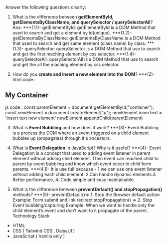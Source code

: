 Answer the following questions clearly:

1. What is the difference between **getElementById, getElementsByClassName, and querySelector / querySelectorAll**?
Ans: ***(1.1)- getElementById: getElementById is a DOM Method that used to search and get a element by id(unique).
***(1.2)- getElementsByClassName: getElementsByClassName is a DOM Method that used to search and get same element (class name) by class.
***(1.3)- querySelector: querySelector is a DOM Method that use to search and get the first maching element by css selector.
***(1.4)- querySelectorAll: querySelectorAll is a DOM Method that use to search and get the all the maching element by css selector.


2. How do you **create and insert a new element into the DOM**?
***(2)- html code :
 <div id="container">
    <h2>My Container</h2>
  </div> 
  js code : 
  const parentElement = document.getElementById("container");
  const newElement = document.createElement("p");
  newElement.innerText = 'insert text new element'
  newElement.appendChild(parentElement)


3. What is **Event Bubbling** and how does it work?
***(3)- Event Bubbling is a process the DOM where an event triggered on a child element bubbles up (propagates) through it's ancestors.



4. What is **Event Delegation** in JavaScript? Why is it useful?
***(4)- Event Delegation is a concept that used to adding event listener in parent element without adding child element. Then event can reached child to parent by event bubbling and know which event occer in child form parents.
***(4.1)- It is use full because - 1.we can use one event listener without adding each child element. 2.Can handle dynamic elements.3. Better performance, 4. Code simple and easy maintainable. 
5. What is the difference between **preventDefault() and stopPropagation()** methods?
***(5)- preventDefault()=> 1. Stop the Browser default action Example: Form submit and link redirect
        stopPropagation() => 2. Stop Event bubbling/capturing Example: When we want to handle only the child element’s event and don’t want to  it propagate of the parent.
Technology Stack

- HTML
- CSS ( Tailwind CSS , DaisyUI )
- JavaScript ( Vanilla only )


